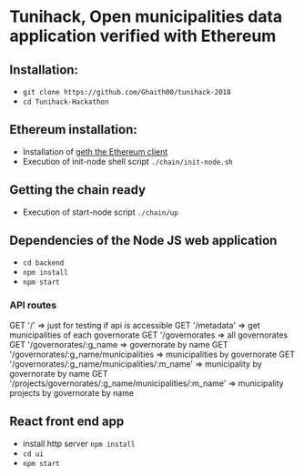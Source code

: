 # Tunihack, Open municipalities data application verified with Ethereum 
## Installation:

* `git clone https://github.com/Ghaith00/tunihack-2018`
* `cd Tunihack-Hackathon`

## Ethereum installation:

* Installation of [geth the Ethereum client](https://www.ethereum.org/cli)
* Execution of init-node shell script `./chain/init-node.sh`

## Getting the chain ready

* Execution of start-node script `./chain/up`

## Dependencies of the Node JS web application

* `cd backend`
* `npm install`
* `npm start`
### API routes
  GET '/'                         => just for testing if api is accessible
  GET '/metadata'                 => get municipalities of each governorate
  GET '/governorates              => all governorates
  GET '/governorates/:g_name      => governorate by name
  GET '/governorates/:g_name/municipalities           => municipalities by governorate
  GET '/governorates/:g_name/municipalities/:m_name'  => municipality by governorate by name
  GET '/projects/governorates/:g_name/municipalities/:m_name'  => municipality projects by governorate by name



## React front end app

* install http server `npm install`
* `cd ui`
* `npm start`
